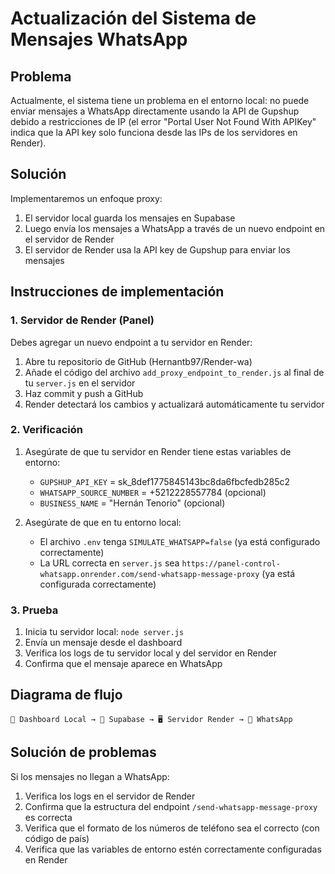 # Actualización del Sistema de Mensajes WhatsApp

## Problema
Actualmente, el sistema tiene un problema en el entorno local: no puede enviar mensajes a WhatsApp directamente usando la API de Gupshup debido a restricciones de IP (el error "Portal User Not Found With APIKey" indica que la API key solo funciona desde las IPs de los servidores en Render).

## Solución
Implementaremos un enfoque proxy:
1. El servidor local guarda los mensajes en Supabase 
2. Luego envía los mensajes a WhatsApp a través de un nuevo endpoint en el servidor de Render
3. El servidor de Render usa la API key de Gupshup para enviar los mensajes

## Instrucciones de implementación

### 1. Servidor de Render (Panel)

Debes agregar un nuevo endpoint a tu servidor en Render:

1. Abre tu repositorio de GitHub (Hernantb97/Render-wa)
2. Añade el código del archivo `add_proxy_endpoint_to_render.js` al final de tu `server.js` en el servidor
3. Haz commit y push a GitHub
4. Render detectará los cambios y actualizará automáticamente tu servidor

### 2. Verificación

1. Asegúrate de que tu servidor en Render tiene estas variables de entorno:
   - `GUPSHUP_API_KEY` = sk_8def1775845143bc8da6fbcfedb285c2
   - `WHATSAPP_SOURCE_NUMBER` = +5212228557784 (opcional)
   - `BUSINESS_NAME` = "Hernán Tenorio" (opcional)

2. Asegúrate de que en tu entorno local:
   - El archivo `.env` tenga `SIMULATE_WHATSAPP=false` (ya está configurado correctamente)
   - La URL correcta en `server.js` sea `https://panel-control-whatsapp.onrender.com/send-whatsapp-message-proxy` (ya está configurada correctamente)

### 3. Prueba

1. Inicia tu servidor local: `node server.js`
2. Envía un mensaje desde el dashboard
3. Verifica los logs de tu servidor local y del servidor en Render
4. Confirma que el mensaje aparece en WhatsApp

## Diagrama de flujo

```
📱 Dashboard Local → 💾 Supabase → 🖥️ Servidor Render → 📲 WhatsApp
```

## Solución de problemas

Si los mensajes no llegan a WhatsApp:
1. Verifica los logs en el servidor de Render
2. Confirma que la estructura del endpoint `/send-whatsapp-message-proxy` es correcta
3. Verifica que el formato de los números de teléfono sea el correcto (con código de país)
4. Verifica que las variables de entorno estén correctamente configuradas en Render 